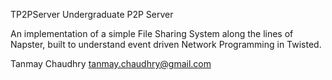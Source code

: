 TP2PServer 
Undergraduate P2P Server

An implementation of a simple File Sharing System along the lines of Napster, built to understand event driven Network Programming in Twisted.

Tanmay Chaudhry
tanmay.chaudhry@gmail.com
